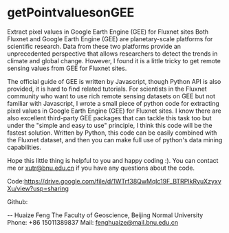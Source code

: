 # getPointvaluesonGEE
  Extract pixel values in Google Earth Engine (GEE) for Fluxnet sites
Both Fluxnet and Google Earth Engine (GEE) are planetary-scale platforms for scientific research. Data from these two platforms provide an unprecedented perspective that allows researchers to detect the trends in climate and global change. However, I found it is a little tricky to get remote sensing values from GEE for Fluxnet sites. 

  The official guide of GEE is written by Javascript, though Python API is also provided, it is hard to find related tutorials. For scientists in the Fluxnet community who want to use rich remote sensing datasets on GEE but not familiar with Javascript, I wrote a small piece of python code for extracting pixel values in Google Earth Engine (GEE) for Fluxnet sites. I know there are also excellent third-party GEE packages that can tackle this task too but under the "simple and easy to use" principle, I think this code will be the fastest solution. Written by Python, this code can be easily combined with the Fluxnet dataset, and then you can make full use of python's data mining capabilities.

  Hope this little thing is helpful to you and happy coding :). You can contact me or xutr@bnu.edu.cn if you have any questions about the code.


Code:https://drive.google.com/file/d/1WTrf38QwMqlc19F_BTRPIkRyuXzyxyXu/view?usp=sharing

Github:

--
Huaize Feng
The Faculty of Geoscience, Beijing Normal University
Phone: +86 15011389837
Mail: fenghuaize@mail.bnu.edu.cn
